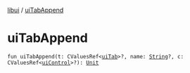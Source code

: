 [libui](index.md) / [uiTabAppend](./ui-tab-append.md)

# uiTabAppend

`fun uiTabAppend(t: CValuesRef<`[`uiTab`](ui-tab.md)`>?, name: `[`String`](https://kotlinlang.org/api/latest/jvm/stdlib/kotlin/-string/index.html)`?, c: CValuesRef<`[`uiControl`](ui-control/index.md)`>?): `[`Unit`](https://kotlinlang.org/api/latest/jvm/stdlib/kotlin/-unit/index.html)